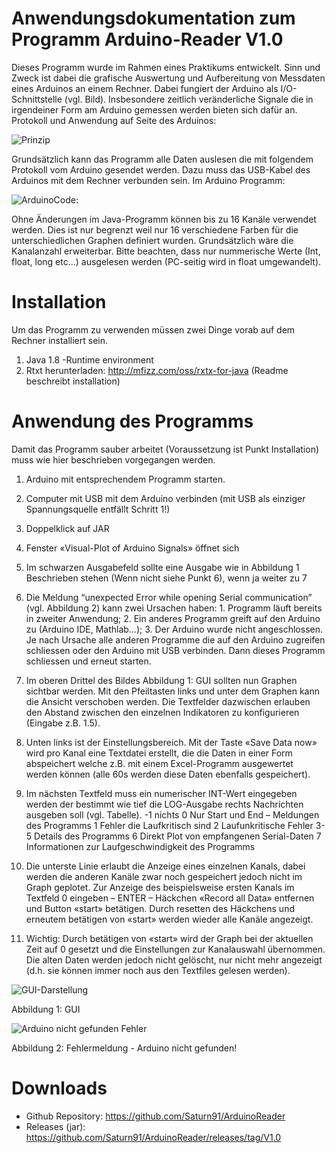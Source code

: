 # Anwendungsdokumentation zum Programm Arduino-Reader V1.0

Dieses Programm wurde im Rahmen eines Praktikums entwickelt. Sinn und Zweck ist dabei die grafische Auswertung und Aufbereitung von Messdaten eines Arduinos an einem Rechner. Dabei fungiert der Arduino als I/O-Schnittstelle (vgl. Bild). Insbesondere zeitlich veränderliche Signale die in irgendeiner Form am Arduino gemessen werden bieten sich dafür an.
Protokoll und Anwendung auf Seite des Arduinos:

![Prinzip](https://abload.de/img/arduino_pc4jb30.png) 

Grundsätzlich kann das Programm alle Daten auslesen die mit folgendem Protokoll vom Arduino gesendet werden. Dazu muss das USB-Kabel des Arduinos mit dem Rechner verbunden sein. 
Im Arduino Programm:

![ArduinoCode:](http://abload.de/img/newprotokollm8rvp.png)
 
Ohne Änderungen im Java-Programm können bis zu 16 Kanäle verwendet werden. Dies ist nur begrenzt weil nur 16 verschiedene Farben für die unterschiedlichen Graphen definiert wurden. Grundsätzlich wäre die Kanalanzahl erweiterbar. Bitte beachten, dass nur nummerische Werte (Int, float, long etc…) ausgelesen werden (PC-seitig wird in float umgewandelt).

# Installation
Um das Programm zu verwenden müssen zwei Dinge vorab auf dem Rechner installiert sein.
1.	Java 1.8 -Runtime environment 
2.	Rtxt herunterladen: http://mfizz.com/oss/rxtx-for-java (Readme beschreibt installation)

# Anwendung des Programms
Damit das Programm sauber arbeitet (Voraussetzung ist Punkt Installation) muss wie hier beschrieben vorgegangen werden. 
1.	Arduino mit entsprechendem Programm starten.
2.	Computer mit USB mit dem Arduino verbinden (mit USB als einziger Spannungsquelle entfällt Schritt 1!)
3.	Doppelklick auf JAR 
4.	Fenster «Visual-Plot of Arduino Signals» öffnet sich
5.	Im schwarzen Ausgabefeld sollte eine Ausgabe wie in Abbildung 1 Beschrieben stehen (Wenn nicht siehe Punkt 6), wenn ja weiter zu 7
6.	Die Meldung “unexpected Error while opening Serial communication” (vgl. Abbildung 2) kann zwei Ursachen haben: 1. Programm läuft bereits in zweiter Anwendung; 2. Ein anderes Programm greift auf den Arduino zu (Arduino IDE, Mathlab…); 3. Der Arduino wurde nicht angeschlossen. Je nach Ursache alle anderen Programme die auf den Arduino zugreifen schliessen oder den Arduino mit USB verbinden. Dann dieses Programm schliessen und erneut starten. 
7.	Im oberen Drittel des Bildes Abbildung 1: GUI sollten nun Graphen sichtbar werden. Mit den Pfeiltasten links und unter dem Graphen kann die Ansicht verschoben werden. Die Textfelder dazwischen erlauben den Abstand zwischen den einzelnen Indikatoren zu konfigurieren (Eingabe z.B. 1.5). 
8.	Unten links ist der Einstellungsbereich. Mit der Taste «Save Data now» wird pro Kanal eine Textdatei erstellt, die die Daten in einer Form abspeichert welche z.B. mit einem Excel-Programm ausgewertet werden können (alle 60s werden diese Daten ebenfalls gespeichert).
9.	Im nächsten Textfeld muss ein numerischer INT-Wert eingegeben werden der bestimmt wie tief die LOG-Ausgabe rechts Nachrichten ausgeben soll (vgl. Tabelle).
-1	nichts
0	Nur Start und End – Meldungen des Programms
1	Fehler die Laufkritisch sind
2	Laufunkritische Fehler
3-5	Details des Programms
6	Direkt Plot von empfangenen Serial-Daten
7	Informationen zur Laufgeschwindigkeit des Programms

10.	Die unterste Linie erlaubt die Anzeige eines einzelnen Kanals, dabei werden die anderen Kanäle zwar noch gespeichert jedoch nicht im Graph geplotet. Zur Anzeige des beispielsweise ersten Kanals im Textfeld 0 eingeben – ENTER – Häckchen «Record all Data» entfernen und Button «start» betätigen. Durch resetten des Häckchens und erneutem betätigen von «start» werden wieder alle Kanäle angezeigt. 
11.	Wichtig: Durch betätigen von «start» wird der Graph bei der aktuellen Zeit auf 0 gesetzt und die Einstellungen zur Kanalauswahl übernommen. Die alten Daten werden jedoch nicht gelöscht, nur nicht mehr angezeigt (d.h. sie können immer noch aus den Textfiles gelesen werden).

![GUI-Darstellung](https://abload.de/img/arduino_pc_guikustw.png)

Abbildung 1: GUI

![Arduino nicht gefunden Fehler](https://abload.de/img/arduino_pc_error12nsn7.png)
 
Abbildung 2: Fehlermeldung - Arduino nicht gefunden!


# Downloads
-	Github Repository: https://github.com/Saturn91/ArduinoReader
-	Releases (jar): https://github.com/Saturn91/ArduinoReader/releases/tag/V1.0

